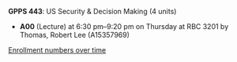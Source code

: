 **GPPS 443**: US Security & Decision Making (4 units)

- **A00** (Lecture) at 6:30 pm–9:20 pm on Thursday at RBC 3201 by Thomas, Robert Lee (A15357969)

[Enrollment numbers over time](./GPPS443.tsv)
